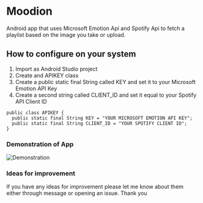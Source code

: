 # Moodion
Android app that uses Microsoft Emotion Api and Spotify Api to fetch a playlist based on the image you take or upload.


## How to configure on your system
1. Import as Android Studio project
2. Create and APIKEY class
3. Create a public static final String called KEY and set it to your Microsoft Emotion API Key
4. Create a second string called CLIENT_ID and set it equal to your Spotify API Client ID

~~~~
public class APIKEY {
  public static final String KEY = "YOUR MICROSOFT EMOTION API KEY";
  public static final String CLIENT_ID = "YOUR SPOTIFY CLIENT ID";
}
~~~~

### Demonstration of App
![Demonstration](https://raw.githubusercontent.com/AlvarezKevin/Moodion/master/Demonstration/MoodionGif.gif)


### Ideas for improvement
If you have any ideas for improvement please let me know about them either through message or opening an issue. Thank you
